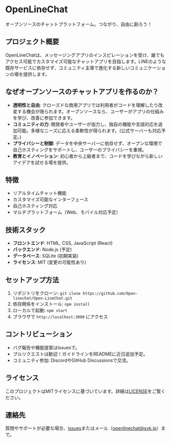 # OpenLineChat

オープンソースのチャットプラットフォーム。つながり、自由に創ろう！

## プロジェクト概要
OpenLineChatは、メッセージングアプリのインスピレーションを受け、誰でもアクセス可能でカスタマイズ可能なチャットアプリを目指します。LINEのような既存サービスに依存せず、コミュニティ主導で進化する新しいコミュニケーションの場を提供します。

## なぜオープンソースのチャットアプリを作るのか？
- **透明性と自由**: クローズドな商用アプリでは利用者がコードを理解したり改変する機会が限られます。オープンソースなら、ユーザーがアプリの仕組みを学び、改善に参加できます。
- **コミュニティの力**: 開発者やユーザーが協力し、独自の機能や言語対応を追加可能。多様なニーズに応える柔軟性が得られます。(公式サーバーも対応予定。)
- **プライバシーと制御**: データを中央サーバーに依存せず、オープンな環境で自己ホスティングをサポートし、ユーザーのプライバシーを重視。
- **教育とイノベーション**: 初心者から上級者まで、コードを学びながら新しいアイデアを試せる場を提供。

## 特徴
- リアルタイムチャット機能
- カスタマイズ可能なインターフェース
- 自己ホスティング対応
- マルチプラットフォーム（Web、モバイル対応予定）

## 技術スタック
- **フロントエンド**: HTML, CSS, JavaScript (React)
- **バックエンド**: Node.js (予定)
- **データベース**: SQLite (初期実装)
- **ライセンス**: MIT (変更の可能性あり)

## セットアップ方法
1. リポジトリをクローン: `git clone https://github.com/Open-linechat/Open-LineChat.git`
2. 依存関係をインストール: `npm install`
3. ローカルで起動: `npm start`
4. ブラウザで `http://localhost:3000` にアクセス

## コントリビューション
- バグ報告や機能提案はIssuesで。
- プルリクエストは歓迎！ガイドラインをREADMEに近日追加予定。
- コミュニティ参加: DiscordやGitHub Discussionsで交流。

## ライセンス
このプロジェクトはMITライセンスに基づいています。詳細は[LICENSE](LICENSE)をご覧ください。

## 連絡先
質問やサポートが必要な場合、[issues](https://github.com/Open-linechat/Open-LineChat/issues)またはメール（openlinechat@svk.jp）まで。
